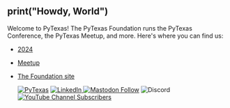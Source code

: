## print("Howdy, World")

Welcome to PyTexas! The PyTexas Foundation runs the PyTexas Conference, the PyTexas Meetup, and more. Here's where you can find us:

- [2024](https://www.pytexas.org/2024)
- [Meetup](https://pytexas.org/meetup)
- [The Foundation site](https://www.pytexas.org)

  [![PyTexas](https://img.shields.io/badge/Linktree-1de9b6?logo=linktree&logoColor=1de9b6&label=Find%20us)](https://linktr.ee/pytexas) [![LinkedIn](https://img.shields.io/badge/Follow%20us-blue?logo=linkedin)
](https://linkedin.com/company/pytexas-foundation) [![Mastodon Follow](https://img.shields.io/mastodon/follow/111088697583260152?domain=https%3A%2F%2Ffosstodon.org%2F&label=Follow%20us)](https://fosstodon.org/@pytexas) ![Discord](https://img.shields.io/discord/1012382914035597372?logo=discord) [![YouTube Channel Subscribers](https://img.shields.io/youtube/channel/subscribers/UCkn0L-L6auy9YAmlSy9Kv1Q?logo=youtube)](https://www.youtube.com/@PyTexas/)



